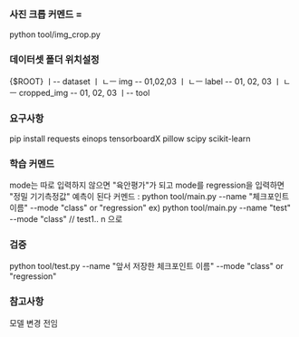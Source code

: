 
### 사진 크롭 커멘드 = 
python tool/img_crop.py


### 데이터셋 폴더 위치설정

{$ROOT}
ㅣ-- dataset
ㅣ    ㄴㅡ img -- 01,02,03 
ㅣ    ㄴㅡ label -- 01, 02, 03
ㅣ    ㄴㅡ cropped_img -- 01, 02, 03
ㅣ-- tool

### 요구사항
pip install requests einops tensorboardX pillow scipy scikit-learn

### 학습 커멘드
mode는 따로 입력하지 않으면 "육안평가"가 되고 mode를 regression을 입력하면 "정밀 기기측정값" 예측이 된다
커멘드 : python tool/main.py --name "체크포인트 이름" --mode "class" or "regression"
ex) python tool/main.py --name "test" --mode "class"  // test1.. n 으로

### 검증
python tool/test.py --name "앞서 저장한 체크포인트 이름" --mode "class" or "regression"


### 참고사항
모델 변경 전임

